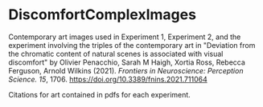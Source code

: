 # DiscomfortComplexImages

Contemporary art images used in Experiment 1, Experiment 2, and the experiment involving the triples of the contemporary art in "Deviation from the chromatic content of natural scenes is associated with visual discomfort" by
Olivier Penacchio, Sarah M Haigh, Xortia Ross, Rebecca Ferguson, Arnold Wilkins (2021). _Frontiers in Neuroscience: Perception Science. 15_, 1706. https://doi.org/10.3389/fnins.2021.711064


Citations for art contained in pdfs for each experiment.
